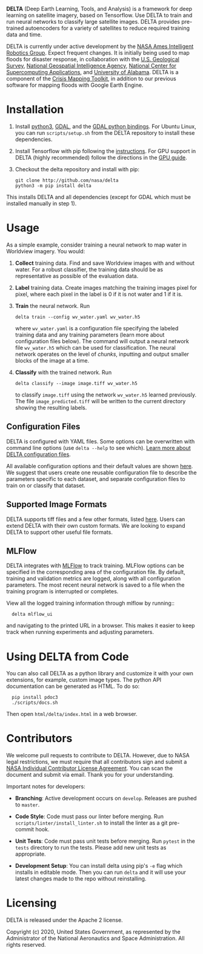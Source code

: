 **DELTA** (Deep Earth Learning, Tools, and Analysis) is a framework for deep learning on satellite imagery,
based on Tensorflow. Use DELTA to train and run neural networks to classify large satellite images. DELTA
provides pre-trained autoencoders for a variety of satellites to reduce required training data
and time.

DELTA is currently under active development by the
[NASA Ames Intelligent Robotics Group](https://ti.arc.nasa.gov/tech/asr/groups/intelligent-robotics/). Expect
frequent changes. It is initially being used to map floods for disaster response, in collaboration with the
[U.S. Geological Survey](http://www.usgs.gov), [National Geospatial Intelligence Agency](https://www.nga.mil/),
[National Center for Supercomputing Applications](http://www.ncsa.illinois.edu/), and
[University of Alabama](https://www.ua.edu/). DELTA is a component of the
[Crisis Mapping Toolkit](https://github.com/nasa/CrisisMappingToolkit), in addition
to our previous software for mapping floods with Google Earth Engine.

Installation
============

1. Install [python3](https://www.python.org/downloads/), [GDAL](https://gdal.org/download.html), and the [GDAL python bindings](https://pypi.org/project/GDAL/).
   For Ubuntu Linux, you can run `scripts/setup.sh` from the DELTA repository to install these dependencies.

2. Install Tensorflow with pip following the [instructions](https://www.tensorflow.org/install). For
   GPU support in DELTA (highly recommended) follow the directions in the
   [GPU guide](https://www.tensorflow.org/install/gpu).

3. Checkout the delta repository and install with pip:

   ```
   git clone http://github.com/nasa/delta
   python3 -m pip install delta
   ```

  This installs DELTA and all dependencies (except for GDAL which must be installed manually in step 1).

Usage
=====

As a simple example, consider training a neural network to map water in Worldview imagery.
You would:

1. **Collect** training data. Find and save Worldview images with and without water. For a robust
   classifier, the training data should be as representative as possible of the evaluation data.

2. **Label** training data. Create images matching the training images pixel for pixel, where each pixel
   in the label is 0 if it is not water and 1 if it is.

3. **Train** the neural network. Run
   ```
   delta train --config wv_water.yaml wv_water.h5
   ```
   where `wv_water.yaml` is a configuration file specifying the labeled training data and any
   training parameters (learn more about configuration files below). The command will output a
   neural network file `wv_water.h5` which can be
   used for classification. The neural network operates on the level of *chunks*, inputting
   and output smaller blocks of the image at a time.

4. **Classify** with the trained network. Run
   ```
   delta classify --image image.tiff wv_water.h5
   ```
   to classify `image.tiff` using the network `wv_water.h5` learned previously.
   The file `image_predicted.tiff` will be written to the current directory showing the resulting labels.

Configuration Files
-------------------

DELTA is configured with YAML files. Some options can be overwritten with command line options (use
`delta --help` to see which). [Learn more about DELTA configuration files](./delta/config/README.md).

All available configuration options and their default values are shown [here](./delta/config/delta.yaml).
We suggest that users create one reusable configuration file to describe the parameters specific
to each dataset, and separate configuration files to train on or classify that dataset.

Supported Image Formats
-----------------------
DELTA supports tiff files and a few other formats, listed [here](./delta/imagery/sources/README.md).
Users can extend DELTA with their own custom formats. We are looking to expand DELTA to support other
useful file formats.

MLFlow
------

DELTA integrates with [MLFlow](http://mlflow.org) to track training. MLFlow options can
be specified in the corresponding area of the configuration file. By default, training and
validation metrics are logged, along with all configuration parameters. The most recent neural
network is saved to a file when the training program is interrupted or completes.

View all the logged training information through mlflow by running::

```
  delta mlflow_ui
```

and navigating to the printed URL in a browser. This makes it easier to keep track when running
experiments and adjusting parameters.

Using DELTA from Code
=====================
You can also call DELTA as a python library and customize it with your own extensions, for example,
custom image types. The python API documentation can be generated as HTML. To do so:

```
  pip install pdoc3
  ./scripts/docs.sh
```

Then open `html/delta/index.html` in a web browser.

Contributors
============
We welcome pull requests to contribute to DELTA. However, due to NASA legal restrictions, we must require
that all contributors sign and submit a
[NASA Individual Contributor License Agreement](https://www.nasa.gov/sites/default/files/atoms/files/astrobee_individual_contributor_license_agreement.pdf).
You can scan the document and submit via email. Thank you for your understanding.

Important notes for developers:

 * **Branching**: Active development occurs on `develop`. Releases are pushed to `master`.

 * **Code Style**: Code must pass our linter before merging. Run `scripts/linter/install_linter.sh` to install
   the linter as a git pre-commit hook.

 * **Unit Tests**: Code must pass unit tests before merging. Run `pytest` in the `tests` directory to run the tests.
   Please add new unit tests as appropriate.

 * **Development Setup**: You can install delta using pip's `-e` flag which installs in editable mode. Then you can
   run `delta` and it will use your latest changes made to the repo without reinstalling.

Licensing
=========
DELTA is released under the Apache 2 license.

Copyright (c) 2020, United States Government, as represented by the Administrator of the National Aeronautics and Space Administration. All rights reserved.
